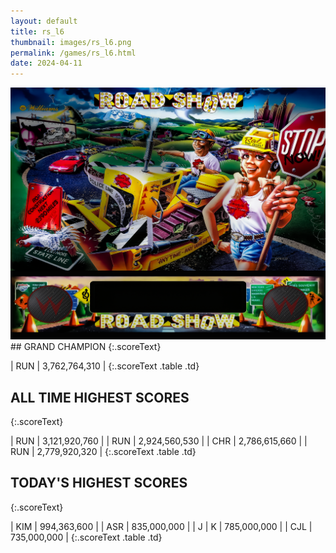 ```yaml
---
layout: default
title: rs_l6
thumbnail: images/rs_l6.png
permalink: /games/rs_l6.html
date: 2024-04-11
---
```


<img src="../images/rs_l6.png" class="gameThumbnail img-fluid mx-auto align-middle">
## GRAND CHAMPION
{:.scoreText}

| RUN | 3,762,764,310 | 
{:.scoreText .table .td}

## ALL TIME HIGHEST SCORES
{:.scoreText}

| RUN | 3,121,920,760 | 
| RUN | 2,924,560,530 | 
| CHR | 2,786,615,660 | 
| RUN | 2,779,920,320 | 
{:.scoreText .table .td}

## TODAY'S HIGHEST SCORES
{:.scoreText}

| KIM | 994,363,600 | 
| ASR | 835,000,000 | 
| J | K | 785,000,000 | 
| CJL | 735,000,000 | 
{:.scoreText .table .td}
